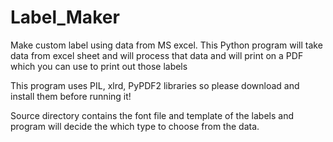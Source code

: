# Label_Maker
Make custom label using data from MS excel.
This Python program will take data from excel sheet and will process that data and will print on a PDF which you can use to print out those labels

This program uses PIL, xlrd, PyPDF2 libraries so please download and install them before running it!

Source directory contains the font file and template of the labels and program will decide the which type to choose from the data.
